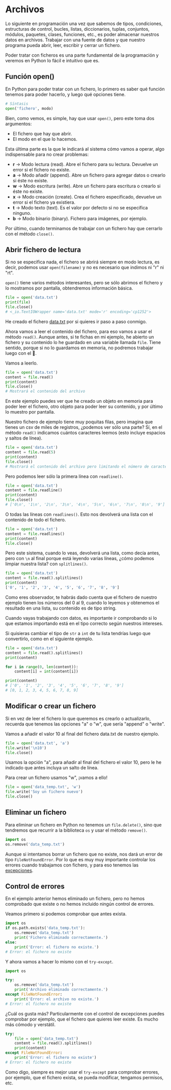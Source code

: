 # Archivos

Lo siguiente en programación una vez que sabemos de tipos, condiciones, estructuras de control, bucles, listas, diccionarios, tuplas, conjuntos, módulos, paquetes, clases, funciones, etc., es poder almacenar nuestros datos en archivos. Trabajar con una fuente de datos y que nuestro programa pueda abrir, leer, escribir y cerrar un fichero.

Poder tratar con ficheros es una parte fundamental de la programación y veremos en Python lo fácil e intuitivo que es.

## Función open()

En Python para poder tratar con un fichero, lo primero es saber qué función tenemos para poder hacerlo, y luego qué opciones tiene.

```Python
# Síntasis
open('fichero', modo)
```

Bien, como vemos, es simple, hay que usar ```open()```, pero este toma dos argumentos:

* El fichero que hay que abrir.
* El modo en el que lo hacemos.

Esta última parte es la que le indicará al sistema cómo vamos a operar, algo indispensable para no crear problemas:

* **r** -> Modo lectura (read). Abre el fichero para su lectura. Devuelve un error si el fichero no existe.
* **a** -> Modo añadir (append). Abre un fichero para agregar datos o crearlo si éste no existe.
* **w** -> Modo escritura (write). Abre un fichero para escritura o crearlo si éste no existe.
* **x** -> Modo creación (create). Crea el fichero especificado, devuelve un error si el fichero ya existiera.
* **t** -> Modo texto (text). Es el valor por defecto si no se especifica ninguno.
* **b** -> Modo binario (binary). Fichero para imágenes, por ejemplo.

Por último, cuando terminamos de trabajar con un fichero hay que cerrarlo con el método ```close()```.

## Abrir fichero de lectura

Si no se especifica nada, el fichero se abrirá siempre en modo lectura, es decir, podemos usar ```open(filename)``` y no es necesario que indimos ni "r" ni "rt".

```open()``` tiene varios métodos interesantes, pero se sólo abrimos el fichero y lo mostramos por pantalla, obtendremos información básica.

```Python
file = open('data.txt')
print(file)
file.close()
# <_io.TextIOWrapper name='data.txt' mode='r' encoding='cp1252'>
```

He creado el fichero [data.txt](/21_Archivos/data.txt) por si quieres ir paso a paso conmigo.

Ahora vamos a leer el contenido del fichero, para eso vamos a usar el método ```read()```. Aunque antes, si te fichas en mi ejemplo, he abierto un fichero y su contenido lo he guardado en una variable llamada ```file```. Tiene sentido, porque si no lo guardamos en memoria, no podremos trabajar luego con el 🤯.

Vamos a leerlo.

```Python
file = open('data.txt')
content = file.read()
print(content)
file.close()
# Mostrará el contenido del archivo
```

En este ejemplo puedes ver que he creado un objeto en memoria para poder leer el fichero, otro objeto para poder leer su contenido, y por último lo muestro por pantalla.

Nuestro fichero de ejemplo tiene muy poquitas filas, pero imagina que tienes un csv de miles de registros, ¿podemos ver sólo una parte? Sí, en el método ```read()``` indicamos cuántos caracteres leemos (esto incluye espacios y saltos de línea).

```Python
file = open('data.txt')
content = file.read(5)
print(content)
file.close()
# Mostrará el contenido del archivo pero limitando el número de caracteres
```

Pero podemos leer sólo la primera línea con ```readline()```.

```Python
file = open('data.txt')
content = file.readline()
print(content)
file.close()
# ['0\n', '1\n', '2\n', '3\n', '4\n', '5\n', '6\n', '7\n', '8\n', '9'] 
```

O todas las líneas con ```readlines()```. Esto nos devolverá una lista con el contenido de todo el fichero.

```Python
file = open('data.txt')
content = file.readlines()
print(content)
file.close()
```

Pero este sistema, cuando lo veas, devolverá una lista, como decía antes, pero con ```\n``` al final porque está leyendo varias líneas, ¿cómo podemos limpiar nuestra lista? con ```splitlines()```.

```Python
file = open('data.txt')
content = file.read().splitlines()
print(content)
['0', '1', '2', '3', '4', '5', '6', '7', '8', '9']
```

Como eres observador, te habrás dado cuenta que el fichero de nuestro ejemplo tienen los números del 0 al 9, cuando lo leyemos y obtenemos el resultado en una lista, su contenido es de tipo string.

Cuando vayas trabajando con datos, es importante ir comprobando si lo que estamos importando está en el tipo correcto según nuestros intereses.

Si quisieras cambiar el tipo de ```str``` a ```int``` de tu lista tendrías luego que convertirlo, como en el siguiente ejemplo.

```Python
file = open('data.txt')
content = file.read().splitlines()
print(content)

for i in range(0, len(content)):
    content[i] = int(content[i])

print(content)
# ['0', '1', '2', '3', '4', '5', '6', '7', '8', '9']
# [0, 1, 2, 3, 4, 5, 6, 7, 8, 9]
```

## Modificar o crear un fichero

Si en vez de leer el fichero lo que queremos es crearlo o actualizarlo, recuerda que tenemos las opciones "a" o "w", que sería "append" o "write".

Vamos a añadir el valor 10 al final del fichero data.txt de nuestro ejemplo.

```Python
file = open('data.txt', 'a')
file.write('\n10')
file.close()
```

Usamos la opción "a", para añadir al final del fichero el valor 10, pero le he indicado que antes incluya un salto de línea.

Para crear un fichero usamos "w", ¡vamos a ello!

```Python
file = open('data_temp.txt', 'w')
file.write('Soy un fichero nuevo')
file.close()
```

## Eliminar un fichero

Para eliminar un fichero en Python no tenemos un ```file.delete()```, sino que tendremos que recurrir a la biblioteca ```os``` y usar el método ```remove()```.

```Python
import os
os.remove('data_temp.txt')
```

Aunque si intentamos borrar un fichero que no existe, nos dará un error de tipo ```FileNotFoundError```. Por lo que es muy muy importante controlar los errores cuando trabajamos con fichero, y para eso tenemos las [excepciones](/19_Excepciones/readme.md).

## Control de errores

En el ejemplo anterior hemos eliminado un fichero, pero no hemos comprobado que existe o no hemos incluido ningún control de errores.

Veamos primero si podemos comprobar que antes exista.

```Python
import os
if os.path.exists('data_temp.txt'):
    os.remove('data_temp.txt')
    print('Fichero eliminado correctamente.')
else:
    print('Error: el fichero no existe.')
# Error: el fichero no existe
```

Y ahora vamos a hacer lo mismo con el ```try-except```.

```Python
import os

try:
    os.remove('data_temp.txt')
    print('Archivo eliminado correctamente.')
except FileNotFoundError:
    print('Error: el archivo no existe.')
# Error: el fichero no existe
```

¿Cuál os gusta más? Particularmente con el control de excepciones puedes comprobar por ejemplo, que el fichero que quieres leer existe. Es mucho más cómodo y verstátil.

```Python
try:
    file = open('data_temp.txt')
    content = file.read().splitlines()
    print(content)
except FileNotFoundError:
    print('Error: el fichero no existe')
# Error: el fichero no existe
```

Como digo, siempre es mejor usar el ```try-except``` para comprobar errores, por ejemplo, que el fichero exista, se pueda modificar, tengamos permisos, etc.